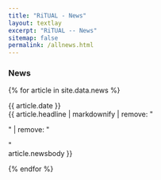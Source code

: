 ```yaml
---
title: "RiTUAL - News"
layout: textlay
excerpt: "RiTUAL -- News"
sitemap: false
permalink: /allnews.html
---
```


<h3>News</h3>


{% for article in site.data.news %}

  {{ article.date }} <br> {{ article.headline | markdownify  | remove: "<p>" | remove: "</p>" <br> article.newsbody }} <br>

{% endfor %}
